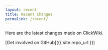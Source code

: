 ```yaml
---
layout: recent
title: Recent Changes
permalink: /recent/
---
```

<!-- Contributors:
- lah7
-->

Here are the latest changes made on ClickWiki.

[Get involved on GitHub]({{ site.repo_url }})
